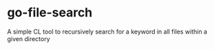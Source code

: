 # go-file-search
A simple CL tool to recursively search for a keyword in all files within a given directory
